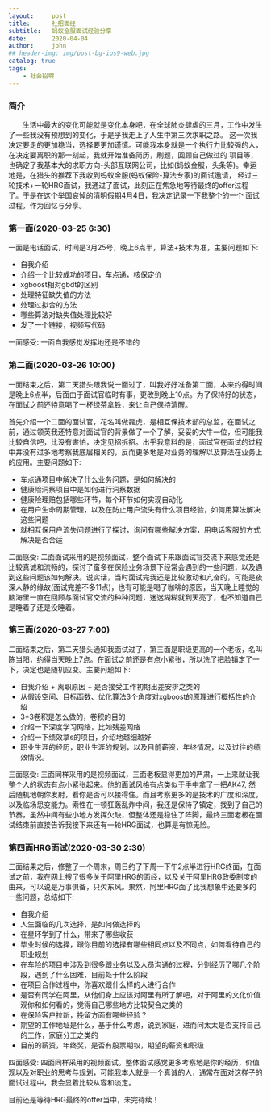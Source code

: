 ```yaml
---
layout:     post
title:      社招面经
subtitle:   蚂蚁金服面试经验分享
date:       2020-04-04
author:     john
## header-img: img/post-bg-ios9-web.jpg
catalog: true
tags:
    - 社会招聘
---
```

### 简介
&emsp;&emsp;生活中最大的变化可能就是变化本身吧，在全球肺炎肆虐的三月，工作中发生了一些我没有预想到的变化，于是乎我走上了人生中第三次求职之路。
这一次我决定要走的更加稳当，选择要更加谨慎。可能我本身就是一个执行力比较强的人，在决定要离职的那一刻起，我就开始准备简历，刷题，回顾自己做过的
项目等，也确定了我基本大的求职方向-头部互联网公司，比如(蚂蚁金服，头条等)。幸运地是，在猎头的推荐下我收到蚂蚁金服(蚂蚁保险-算法专家)的面试邀请，
经过三轮技术+一轮HRG面试，我通过了面试，此刻正在焦急地等待最终的offer过程了。于是在这个举国哀悼的清明假期4月4日，我决定记录一下我整个的一个
面试过程，作为回忆与分享。

### 第一面(2020-03-25 6:30)
一面是电话面试，时间是3月25号，晚上6点半，算法+技术为准，主要问题如下:
- 自我介绍
- 介绍一个比较成功的项目，车点通，核保定价
- xgboost相对gbdt的区别
- 处理特征缺失值的方法
- 处理过拟合的方法
- 哪些算法对缺失值处理比较好
- 发了一个链接，视频写代码

一面感受: 一面自我感觉发挥地还是不错的

### 第二面(2020-03-26 10:00)
一面结束之后，第二天猎头跟我说一面过了，叫我好好准备第二面，本来约得时间是晚上6点半，后面由于面试官临时有事，更改到晚上10点。为了保持好的状态，在面试之前还特意喝了一杯绿茶拿铁，来让自己保持清醒。

首先介绍一个二面的面试官，花名叫做磊虎，是相互保技术部的总监，在面试之前，通过领英我还特意对面试官的背景做了一个了解，妥妥的大牛一位，但可能我比较自信吧，比没有害怕，决定见招拆招。出乎我意料的是，面试官在面试的过程中并没有过多地考察我底层相关的，反而更多地是对业务的理解以及算法在业务上的应用。主要问题如下:
- 车点通项目中解决了什么业务问题，是如何解决的
- 健康险洞察项目中是如何进行洞察数据
- 健康险理赔包括哪些环节，每个环节如何实现自动化
- 在用户生命周期管理，以及在防止用户流失有什么项目经验，如何用算法解决这些问题
- 就相互保用户流失问题进行了探讨，询问有哪些解决方案，用电话客服的方式解决是否合适

二面感受: 二面面试采用的是视频面试，整个面试下来跟面试官交流下来感觉还是比较真诚和流畅的，探讨了蛮多在保险业务场景下经常会遇到的一些问题，以及遇到这些问题该如何解决。说实话，当时面试完我还是比较激动和亢奋的，可能是夜深人静的缘故(面试完差不多11点)，也有可能是喝了咖啡的原因，当天晚上睡觉的脑海里一直在回顾与面试官交流的种种问题，迷迷糊糊就到天亮了，也不知道自己是睡着了还是没睡着。

### 第三面(2020-03-27 7:00)
二面结束之后，第二天猎头通知我面试过了，第三面是职级更高的一个老板，名叫陈当阳，约得当天晚上7点。在面试之前还是有点小紧张，所以洗了把脸镇定了一下，决定也是随机应变。主要问题如下:
- 自我介绍 + 离职原因 + 是否接受工作初期出差安排之类的
- 从假设空间、目标函数、优化算法3个角度对xgboost的原理进行概括性的介绍
- 3*3卷积是怎么做的，卷积的目的
- 介绍一下深度学习网络，比如残差网络
- 介绍一下绩效拿s的项目，介绍地越细越好
- 职业生涯的经历，职业生涯的规划，以及目前薪资，年终情况，以及过往的绩效情况。

三面感受: 三面同样采用的是视频面试，三面老板显得更加的严肃，一上来就让我整个人的状态有点小紧张起来。他的面试风格有点类似于手中拿了一把AK47, 然后随机地朝你发射，看你是否可以接得住。而且考察更多的是技术的广度和深度，以及临场思变能力。索性在一顿狂轰乱炸中间，我还是保持了镇定，找到了自己的节奏，虽然中间有些小地方发挥欠缺，但整体还是稳住了阵脚，最终三面老板在面试结束前直接告诉我接下来还有一轮HRG面试，也算是有惊无险。

### 第四面HRG面试(2020-03-30 2:30)
三面结果之后，修整了一个周末，周日约了下周一下午2点半进行HRG终面，在面试之前，我在网上搜了很多关于阿里HRG的面经，以及关于阿里HRG政委制度的由来，可以说是万事俱备，只欠东风。果然，阿里HRG面了比我想象中还要多的一些问题，总结如下:
- 自我介绍
- 人生面临的几次选择，是如何做选择的
- 在星环学到了什么，带来了哪些收获
- 毕业时候的选择，跟你目前的选择有哪些相同点以及不同点，如何看待自己的职业规划
- 在车险的项目中涉及到很多跟业务以及人员沟通的过程，分别经历了哪几个阶段，遇到了什么困难，目前处于什么阶段
- 在项目合作过程中，你喜欢跟什么样的人进行合作
- 是否有同学在阿里，从他们身上应该对阿里有所了解吧，对于阿里的文化价值观你和如何看的，觉得自己哪些地方比较契合之类的
- 在保险客户拉新，挽留方面有哪些经验？
- 期望的工作地址是什么，基于什么考虑，说到家庭，进而问太太是否支持自己的工作，家庭分工之类的
- 目前的薪资，年终奖，是否有股票期权，期望的薪资和职级

四面感受: 四面同样采用的视频面试。整体面试感觉更多考察地是你的经历，价值观以及对职业的思考与规划，可能我本人就是一个真诚的人，通常在面对这样子的面试过程中，我会显着比较从容和淡定。

目前还是等待HRG最终的offer当中，未完待续！
